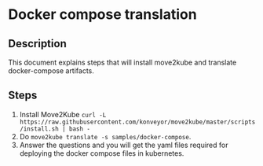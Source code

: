 # Docker compose translation

## Description

This document explains steps that will install move2kube and translate docker-compose artifacts.

## Steps

1. Install Move2Kube `curl -L https://raw.githubusercontent.com/konveyor/move2kube/master/scripts/install.sh | bash -`
1. Do `move2kube translate -s samples/docker-compose`.
1. Answer the questions and you will get the yaml files required for deploying the docker compose files in kubernetes.
